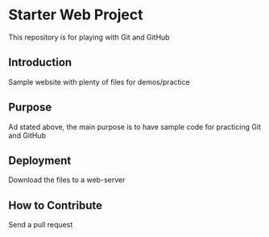 # Starter Web Project

This repository is for playing with Git and GitHub

## Introduction

Sample website with plenty of files for demos/practice

## Purpose

Ad stated above, the main purpose is to have sample code
for practicing Git and GitHub

## Deployment

Download the files to a web-server

## How to Contribute

Send a pull request
